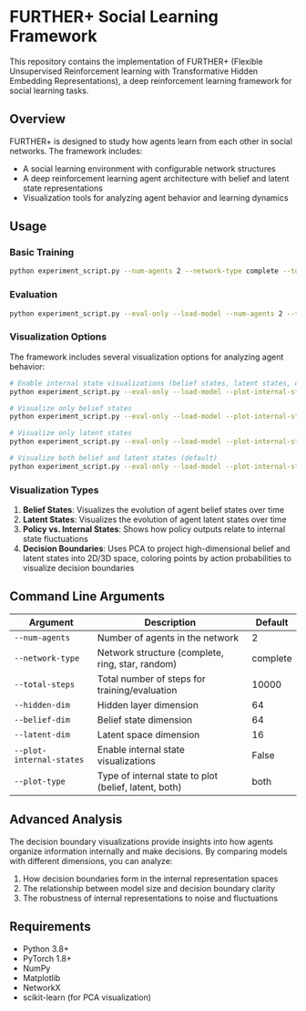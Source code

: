 # FURTHER+ Social Learning Framework

This repository contains the implementation of FURTHER+ (Flexible Unsupervised Reinforcement learning with Transformative Hidden Embedding Representations), a deep reinforcement learning framework for social learning tasks.

## Overview

FURTHER+ is designed to study how agents learn from each other in social networks. The framework includes:

- A social learning environment with configurable network structures
- A deep reinforcement learning agent architecture with belief and latent state representations
- Visualization tools for analyzing agent behavior and learning dynamics

## Usage

### Basic Training

```bash
python experiment_script.py --num-agents 2 --network-type complete --total-steps 10000
```

### Evaluation

```bash
python experiment_script.py --eval-only --load-model --num-agents 2 --total-steps 1000
```

### Visualization Options

The framework includes several visualization options for analyzing agent behavior:

```bash
# Enable internal state visualizations (belief states, latent states, decision boundaries)
python experiment_script.py --eval-only --load-model --plot-internal-states

# Visualize only belief states
python experiment_script.py --eval-only --load-model --plot-internal-states --plot-type belief

# Visualize only latent states
python experiment_script.py --eval-only --load-model --plot-internal-states --plot-type latent

# Visualize both belief and latent states (default)
python experiment_script.py --eval-only --load-model --plot-internal-states --plot-type both
```

### Visualization Types

1. **Belief States**: Visualizes the evolution of agent belief states over time
2. **Latent States**: Visualizes the evolution of agent latent states over time
3. **Policy vs. Internal States**: Shows how policy outputs relate to internal state fluctuations
4. **Decision Boundaries**: Uses PCA to project high-dimensional belief and latent states into 2D/3D space, coloring points by action probabilities to visualize decision boundaries

## Command Line Arguments

| Argument | Description | Default |
|----------|-------------|---------|
| `--num-agents` | Number of agents in the network | 2 |
| `--network-type` | Network structure (complete, ring, star, random) | complete |
| `--total-steps` | Total number of steps for training/evaluation | 10000 |
| `--hidden-dim` | Hidden layer dimension | 64 |
| `--belief-dim` | Belief state dimension | 64 |
| `--latent-dim` | Latent space dimension | 16 |
| `--plot-internal-states` | Enable internal state visualizations | False |
| `--plot-type` | Type of internal state to plot (belief, latent, both) | both |

## Advanced Analysis

The decision boundary visualizations provide insights into how agents organize information internally and make decisions. By comparing models with different dimensions, you can analyze:

1. How decision boundaries form in the internal representation spaces
2. The relationship between model size and decision boundary clarity
3. The robustness of internal representations to noise and fluctuations

## Requirements

- Python 3.8+
- PyTorch 1.8+
- NumPy
- Matplotlib
- NetworkX
- scikit-learn (for PCA visualization)